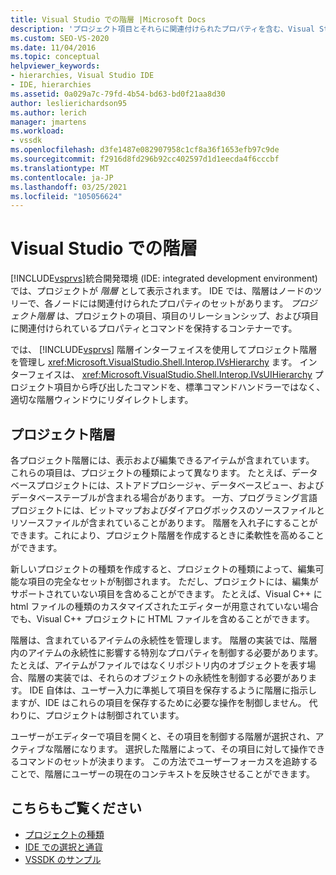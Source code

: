 ```yaml
---
title: Visual Studio での階層 |Microsoft Docs
description: 'プロジェクト項目とそれらに関連付けられたプロパティを含む、Visual Studio 統合開発環境 (IDE: integrated development environment) のプロジェクト階層について説明します。'
ms.custom: SEO-VS-2020
ms.date: 11/04/2016
ms.topic: conceptual
helpviewer_keywords:
- hierarchies, Visual Studio IDE
- IDE, hierarchies
ms.assetid: 0a029a7c-79fd-4b54-bd63-bd0f21aa8d30
author: leslierichardson95
ms.author: lerich
manager: jmartens
ms.workload:
- vssdk
ms.openlocfilehash: d3fe1487e082907958c1cf8a36f1653efb97c9de
ms.sourcegitcommit: f2916d8fd296b92cc402597d1d1eecda4f6cccbf
ms.translationtype: MT
ms.contentlocale: ja-JP
ms.lasthandoff: 03/25/2021
ms.locfileid: "105056624"
---
```

# <a name="hierarchies-in-visual-studio"></a>Visual Studio での階層
[!INCLUDE[vsprvs](../../code-quality/includes/vsprvs_md.md)]統合開発環境 (IDE: integrated development environment) では、プロジェクトが *階層* として表示されます。 IDE では、階層はノードのツリーで、各ノードには関連付けられたプロパティのセットがあります。 *プロジェクト階層* は、プロジェクトの項目、項目のリレーションシップ、および項目に関連付けられているプロパティとコマンドを保持するコンテナーです。

 では、 [!INCLUDE[vsprvs](../../code-quality/includes/vsprvs_md.md)] 階層インターフェイスを使用してプロジェクト階層を管理し <xref:Microsoft.VisualStudio.Shell.Interop.IVsHierarchy> ます。 インターフェイスは、 <xref:Microsoft.VisualStudio.Shell.Interop.IVsUIHierarchy> プロジェクト項目から呼び出したコマンドを、標準コマンドハンドラーではなく、適切な階層ウィンドウにリダイレクトします。

## <a name="project-hierarchies"></a>プロジェクト階層
 各プロジェクト階層には、表示および編集できるアイテムが含まれています。 これらの項目は、プロジェクトの種類によって異なります。 たとえば、データベースプロジェクトには、ストアドプロシージャ、データベースビュー、およびデータベーステーブルが含まれる場合があります。 一方、プログラミング言語プロジェクトには、ビットマップおよびダイアログボックスのソースファイルとリソースファイルが含まれていることがあります。 階層を入れ子にすることができます。これにより、プロジェクト階層を作成するときに柔軟性を高めることができます。

 新しいプロジェクトの種類を作成すると、プロジェクトの種類によって、編集可能な項目の完全なセットが制御されます。 ただし、プロジェクトには、編集がサポートされていない項目を含めることができます。 たとえば、Visual C++ に html ファイルの種類のカスタマイズされたエディターが用意されていない場合でも、Visual C++ プロジェクトに HTML ファイルを含めることができます。

 階層は、含まれているアイテムの永続性を管理します。 階層の実装では、階層内のアイテムの永続性に影響する特別なプロパティを制御する必要があります。 たとえば、アイテムがファイルではなくリポジトリ内のオブジェクトを表す場合、階層の実装では、それらのオブジェクトの永続性を制御する必要があります。 IDE 自体は、ユーザー入力に準拠して項目を保存するように階層に指示しますが、IDE はこれらの項目を保存するために必要な操作を制御しません。 代わりに、プロジェクトは制御されています。

 ユーザーがエディターで項目を開くと、その項目を制御する階層が選択され、アクティブな階層になります。 選択した階層によって、その項目に対して操作できるコマンドのセットが決まります。 この方法でユーザーフォーカスを追跡することで、階層にユーザーの現在のコンテキストを反映させることができます。

## <a name="see-also"></a>こちらもご覧ください
- [プロジェクトの種類](../../extensibility/internals/project-types.md)
- [IDE での選択と通貨](../../extensibility/internals/selection-and-currency-in-the-ide.md)
- [VSSDK のサンプル](https://github.com/Microsoft/VSSDK-Extensibility-Samples)
